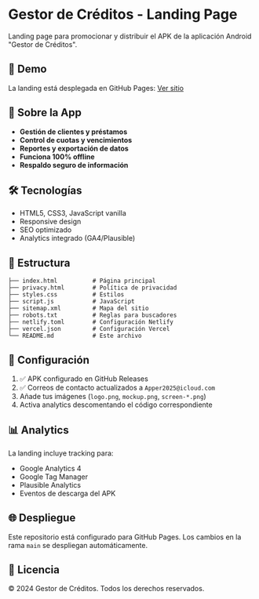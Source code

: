 # Gestor de Créditos - Landing Page

Landing page para promocionar y distribuir el APK de la aplicación Android "Gestor de Créditos".

## 🚀 Demo
La landing está desplegada en GitHub Pages: [Ver sitio](https://henrycobos.github.io/gestor-creditos-landing)

## 📱 Sobre la App
- **Gestión de clientes y préstamos**
- **Control de cuotas y vencimientos** 
- **Reportes y exportación de datos**
- **Funciona 100% offline**
- **Respaldo seguro de información**

## 🛠️ Tecnologías
- HTML5, CSS3, JavaScript vanilla
- Responsive design
- SEO optimizado
- Analytics integrado (GA4/Plausible)

## 📁 Estructura
```
├── index.html          # Página principal
├── privacy.html        # Política de privacidad
├── styles.css          # Estilos
├── script.js           # JavaScript
├── sitemap.xml         # Mapa del sitio
├── robots.txt          # Reglas para buscadores
├── netlify.toml        # Configuración Netlify
├── vercel.json         # Configuración Vercel
└── README.md           # Este archivo
```

## 🔧 Configuración
1. ✅ APK configurado en GitHub Releases
2. ✅ Correos de contacto actualizados a `Apper2025@icloud.com`
3. Añade tus imágenes (`logo.png`, `mockup.png`, `screen-*.png`)
4. Activa analytics descomentando el código correspondiente

## 📊 Analytics
La landing incluye tracking para:
- Google Analytics 4
- Google Tag Manager  
- Plausible Analytics
- Eventos de descarga del APK

## 🌐 Despliegue
Este repositorio está configurado para GitHub Pages. Los cambios en la rama `main` se despliegan automáticamente.

## 📄 Licencia
© 2024 Gestor de Créditos. Todos los derechos reservados.
